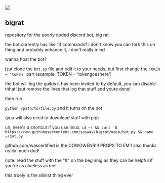 ![](https://bigrat.monster/media/bigrat.jpg)
## bigrat
repository for the poorly coded discord bot, big rat

the bot currently has like 13 commands? i don't know
you can fork this uh thing and probably enhance it, i don't really mind

wanna host the bot?

jsut clone the `bot.py` file and edit it to your needs, but first change the `TOKEN = 'token'` part (example: TOKEN = 'tokengoeshere')

the bot will log the guilds it has been invited to by default, you can disable thhat! jsut remove the lines that log that stuff and youre done!

then run 

`python /path/to/file.py` and it turns on the bot

(you will also need to download stuff with pip) 

uh, here's a shortcut if you use linux: `cd ~/ && curl -O https://raw.githubusercontent.com/soswav/bigrat/main/bot.py && nano ~/bot.py`

github.com/wascertified is the COWOWENR!!! PROPS TO EM'! also thanks really much dud!

note: read the stuff with the "#" on the beginnig as they can be helpful if you're as clueless as me!

this truely is the *silliest* thing ever
